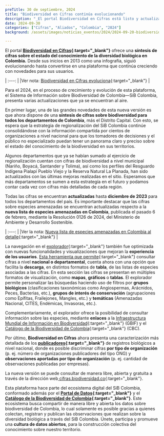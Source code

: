 ```yaml
---
preTitle: 30 de septiembre, 2024
title: "Biodiversidad en Cifras continúa evolucionando"
description: "_El portal Biodiversidad en Cifras está listo y actualizado con una enriquecida síntesis de cifras sobre el estado del conocimiento de la diversidad biológica del país, disponibles para su consulta y uso libre._"
date: 2024-09-30
categories: ["Cifras", "Aliados", "Colombia", "2024"]
background: /assets/images/noticias_eventos/2024/2024-09-20-biodiversidad-cifras.png

---
```


El portal **[Biodiversidad en Cifras](https://cifras.biodiversidad.co/){:target="_blank"}** ofrece una **síntesis de cifras sobre el estado del conocimiento de la diversidad biológica en Colombia.** Desde sus inicios en 2013 como una infografía, siguió evolucionando hasta convertirse en una plataforma que continúa creciendo con novedades para  sus usuarios. 

| :---: |
|Ver nota: [Biodiversidad en Cifras evoluciona](https://biodiversidad.co/post/2022/biodiversidad-en-cifras-actualizacion/){:target="_blank"} |

Para el 2024, en el proceso de crecimiento y evolución de esta plataforma, el Sistema de Información sobre Biodiversidad de Colombia—SiB Colombia, presenta varias actualizaciones que ya se encuentran al aire.

En primer lugar, una de las grandes novedades de esta nueva versión es que ahora dispone de una **síntesis de cifras sobre biodiversidad para todos los departamentos de Colombia**, más el Distrito Capital. Con esto, se espera que la estrategia de regionalización del SiB Colombia continúe consolidándose con la información compartida por cientos de organizaciones a nivel nacional para que los tomadores de decisiones y el público no especializado puedan tener un panorama claro y preciso sobre el estado del conocimiento de la biodiversidad en sus territorios. 

Algunos departamentos que ya se habían sumado al ejercicio de regionalización cuentan con cifras de biodiversidad a nivel municipal (Nariño, Boyacá, Santander y Tolima), así como los perfiles del Resguardo Indígena Pialapí Pueblo Viejo y la Reserva Natural La Planada, han sido actualizados con las últimas mejoras realizadas en el sitio. Esperamos que más departamentos se sumen a esta estrategía en el futuro y podamos contar cada vez con cifras más detalladas de cada región.

Todas las cifras se encuentran **actualizadas** hasta **diciembre de 2023** para todos los departamentos del país. Es importante destacar que las cifras sobre especies amenazadas se encuentran actualizadas respecto a la **nueva lista de especies amenazadas en Colombia**, publicada el pasado 6 de febrero, mediante la Resolución 0126 de 2024, del Ministerio de Ambiente y Desarrollo Sostenible. 

| :---: |
|Ver la nota: [Nueva lista de especies amenazadas en Colombia al detalle](https://biodiversidad.co/post/2024/lista-especies-amenazadas-colombia/){:target="_blank"}  |

La navegación en el [explorador](https://cifras.biodiversidad.co/explorador){:target="_blank"} también fue optimizada con nuevas funcionalidades y visualizaciones que mejoran la **experiencia de los usuarios**. [Esta herramienta que permite](https://cifras.biodiversidad.co/explorador){:target="_blank"} consultar cifras  a nivel **nacional o departamental**, cuenta ahora con una opción que facilita la **descarga**, en distintos formatos de **tabla**, de las listas de especies asociadas a las cifras.  En esta sección las cifras se presentan en múltiples formatos de visualización, como **mapas**, **gráficos** o **tablas**. El explorador permite personalizar las  búsquedas haciendo uso de filtros por **grupos biológicos** (clasificaciones taxonómicas como Angiospermas, Arácnidos, Peces, Bacterias, etc.), **grupos de interés de conservación** (agrupaciones como Epífitas, Frailejones, Mangles, etc.) y **temáticas** (Amenazadas Nacional, CITES, Endémicas, Invasoras, etc.). 

Complementariamente,  el explorador ofrece la posibilidad de consultar información sobre las especies, mediante **enlaces** a la [Infraestructura Mundial de Información en Biodiversidad](https://www.gbif.org){:target="_blank"} (GBIF) y el [Catálogo de la Biodiversidad de Colombia](https://catalogo.biodiversidad.co){:target="_blank"} (CBC).

Por último, **Biodiversidad en Cifras** ahora presenta una caracterización más detallada de los **[publicadores](https://cifras.biodiversidad.co/mas/publicadores){:target="_blank"}** de registros biológicos a nivel nacional, donde es posible discriminar cifras **por tipo de organización** (p. ej. número de organizaciones publicadores del tipo ONG) y **observaciones aportadas por tipo de organización** (p. ej. cantidad de observaciones publicadas por empresas). 

La nueva versión se puede consultar de manera libre, abierta y gratuita a través de la dirección web[ cifras.biodiversidad.co](https://cifras.biodiversidad.co/){:target="_blank"}.

Esta plataforma hace parte del ecosistema digital del SiB Colombia, conformado además por el **[Portal de Datos](https://biodiversidad.co/){:target="_blank"}** y el **[Catálogo de la Biodiversidad de Colombia](https://catalogo.biodiversidad.co){:target="_blank"}**. Este ecosistema busca compartir de manera libre y abierta los datos sobre biodiversidad de Colombia, lo cual solamente es posible gracias a quienes colectan, registran y publican las observaciones que realizan sobre la diversidad biológica a través del SiB Colombia. Únete, participa y promueve una **cultura de datos abiertos**, para la construcción colectiva del conocimiento sobre nuestro territorio.

